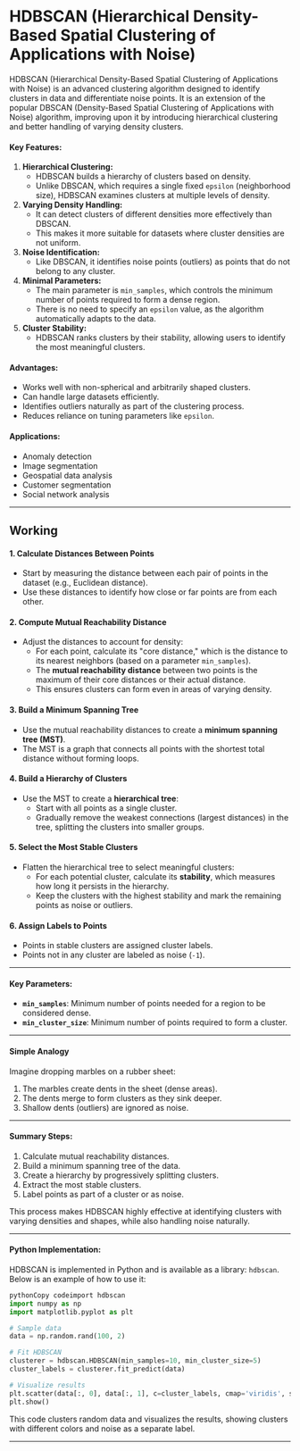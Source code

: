 # HDBSCAN (Hierarchical Density-Based Spatial Clustering of Applications with Noise)

HDBSCAN (Hierarchical Density-Based Spatial Clustering of Applications with Noise) is an advanced clustering algorithm designed to identify clusters in data and differentiate noise points. It is an extension of the popular DBSCAN (Density-Based Spatial Clustering of Applications with Noise) algorithm, improving upon it by introducing hierarchical clustering and better handling of varying density clusters.

#### Key Features:

1. **Hierarchical Clustering:**
   * HDBSCAN builds a hierarchy of clusters based on density.
   * Unlike DBSCAN, which requires a single fixed `epsilon` (neighborhood size), HDBSCAN examines clusters at multiple levels of density.
2. **Varying Density Handling:**
   * It can detect clusters of different densities more effectively than DBSCAN.
   * This makes it more suitable for datasets where cluster densities are not uniform.
3. **Noise Identification:**
   * Like DBSCAN, it identifies noise points (outliers) as points that do not belong to any cluster.
4. **Minimal Parameters:**
   * The main parameter is `min_samples`, which controls the minimum number of points required to form a dense region.
   * There is no need to specify an `epsilon` value, as the algorithm automatically adapts to the data.
5. **Cluster Stability:**
   * HDBSCAN ranks clusters by their stability, allowing users to identify the most meaningful clusters.

#### Advantages:

* Works well with non-spherical and arbitrarily shaped clusters.
* Can handle large datasets efficiently.
* Identifies outliers naturally as part of the clustering process.
* Reduces reliance on tuning parameters like `epsilon`.

#### Applications:

* Anomaly detection
* Image segmentation
* Geospatial data analysis
* Customer segmentation
* Social network analysis

***

## Working

#### **1. Calculate Distances Between Points**

* Start by measuring the distance between each pair of points in the dataset (e.g., Euclidean distance).
* Use these distances to identify how close or far points are from each other.

#### **2. Compute Mutual Reachability Distance**

* Adjust the distances to account for density:
  * For each point, calculate its "core distance," which is the distance to its nearest neighbors (based on a parameter `min_samples`).
  * The **mutual reachability distance** between two points is the maximum of their core distances or their actual distance.
  * This ensures clusters can form even in areas of varying density.

#### **3. Build a Minimum Spanning Tree**

* Use the mutual reachability distances to create a **minimum spanning tree (MST)**.
* The MST is a graph that connects all points with the shortest total distance without forming loops.

#### **4. Build a Hierarchy of Clusters**

* Use the MST to create a **hierarchical tree**:
  * Start with all points as a single cluster.
  * Gradually remove the weakest connections (largest distances) in the tree, splitting the clusters into smaller groups.

#### **5. Select the Most Stable Clusters**

* Flatten the hierarchical tree to select meaningful clusters:
  * For each potential cluster, calculate its **stability**, which measures how long it persists in the hierarchy.
  * Keep the clusters with the highest stability and mark the remaining points as noise or outliers.

#### **6. Assign Labels to Points**

* Points in stable clusters are assigned cluster labels.
* Points not in any cluster are labeled as noise (`-1`).

***

#### **Key Parameters:**

* **`min_samples`**: Minimum number of points needed for a region to be considered dense.
* **`min_cluster_size`**: Minimum number of points required to form a cluster.

***

#### **Simple Analogy**

Imagine dropping marbles on a rubber sheet:

1. The marbles create dents in the sheet (dense areas).
2. The dents merge to form clusters as they sink deeper.
3. Shallow dents (outliers) are ignored as noise.

***

#### **Summary Steps:**

1. Calculate mutual reachability distances.
2. Build a minimum spanning tree of the data.
3. Create a hierarchy by progressively splitting clusters.
4. Extract the most stable clusters.
5. Label points as part of a cluster or as noise.

This process makes HDBSCAN highly effective at identifying clusters with varying densities and shapes, while also handling noise naturally.

***

#### Python Implementation:

HDBSCAN is implemented in Python and is available as a library: `hdbscan`. Below is an example of how to use it:

```python
pythonCopy codeimport hdbscan
import numpy as np
import matplotlib.pyplot as plt

# Sample data
data = np.random.rand(100, 2)

# Fit HDBSCAN
clusterer = hdbscan.HDBSCAN(min_samples=10, min_cluster_size=5)
cluster_labels = clusterer.fit_predict(data)

# Visualize results
plt.scatter(data[:, 0], data[:, 1], c=cluster_labels, cmap='viridis', s=50)
plt.show()
```

This code clusters random data and visualizes the results, showing clusters with different colors and noise as a separate label.

***
